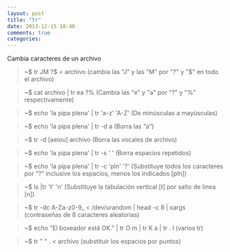```yaml
---
layout: post
title: "tr"
date: 2013-12-15 18:40
comments: true
categories: 
---
```

Cambia caracteres de un archivo

>~$ tr JM ?$ < archivo  (cambia las "J" y las "M" por "?" y "$" en todo el archivo)

>~$ cat archivo | tr ea ?% (Cambia las "e" y "a" por "?" y "%" respectivamente)

>~$ echo 'la pipa plena' | tr 'a-z' 'A-Z'  (De minúsculas a mayúsculas)

>~$ echo 'la pipa plena' | tr -d a (Borra las “a”)

>~$ tr -d [aeiou] archivo  (Borra las vocales de archivo)

>~$ echo 'la   pipa    plena' | tr -s ' ' (Borra espacios repetidos)

>~$ echo 'la pipa plena' | tr -c 'pln' '?' (Substituye todos los caracteres  por “?” inclusive los espacios, menos los indicados [pln])

>~$ ls |tr 't' 'n' (Substituye la tabulación vertical [t] por salto de linea [n])

>~$ tr -dc A-Za-z0-9_ < /dev/urandom | head -c 8 | xargs   (contraseñas de 8 caracteres aleatorias)

>~$ echo "El boxeador está OK." | tr O m | tr K a | tr . l (varios tr)

>~$ tr " " . < archivo (substituir los espacios por puntos)

